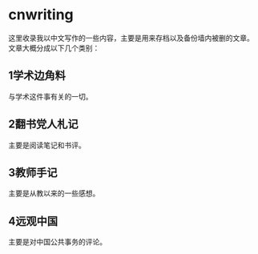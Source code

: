 # cnwriting
这里收录我以中文写作的一些内容，主要是用来存档以及备份墙内被删的文章。
文章大概分成以下几个类别：

## 1学术边角料
与学术这件事有关的一切。

## 2翻书党人札记
主要是阅读笔记和书评。

## 3教师手记
主要是从教以来的一些感想。

## 4远观中国
主要是对中国公共事务的评论。

